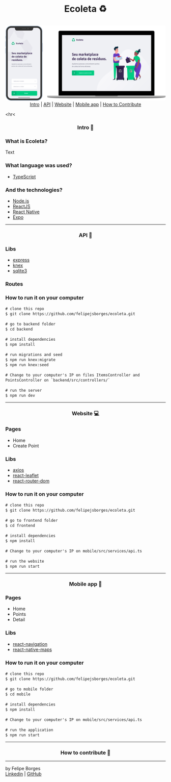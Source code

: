 <div align="center">
	<h1>Ecoleta ♻️</h1>
	<br>
	<img src="/.github/introimg.png" alt="Intro" style="max-width:100%"/>
</div>

<div align="center">
	<a href="#intro">Intro</a> | 
	<a href="#api">API</a> | 
	<a href="#website">Website</a> | 
	<a href="#mobile-app">Mobile app</a> | 
	<a href="#how-to-contribute">How to Contribute</a>
</div>

<hr<

<div align="center">
	<h3>Intro 🚪</h3>
</div>

<h3>What is Ecoleta?</h3>

<p>	Text</p>

<h3>What language was used?</h3>

- [TypeScript](https://www.typescriptlang.org/docs/home.html)

<h3>And the technologies?</h3>

- [Node.js](https://nodejs.org/en/docs/)
- [ReactJS](https://reactjs.org/docs/getting-started.html)
- [React Native](https://reactnative.dev/docs/getting-started)
- [Expo](https://docs.expo.io/)

<hr>

<div align="center">
	<h3>API 📡</h3>
</div>

<h3>Libs</h3>

- [express]()
- [knex]()
- [sqlite3]()

<h3>Routes</h3>

<h3>How to run it on your computer</h3>

```
# clone this repo
$ git clone https://github.com/felipejsborges/ecoleta.git

# go to backend folder
$ cd backend

# install dependencies
$ npm install

# run migrations and seed
$ npm run knex:migrate
$ npm run knex:seed

# Change to your computer's IP on files ItemsController and PointsController on `backend/src/controllers/`

# run the server
$ npm run dev
```
<hr>

<div align="center">
	<h3>Website 💻</h3>
</div>

<h3>Pages</h3>

- Home
- Create Point

<h3>Libs</h3>
 
- [axios]()
- [react-leaflet]()
- [react-router-dom]()

<h3>How to run it on your computer</h3>
 
```
# clone this repo
$ git clone https://github.com/felipejsborges/ecoleta.git

# go to frontend folder
$ cd frontend

# install dependencies
$ npm install

# Change to your computer's IP on mobile/src/services/api.ts

# run the website
$ npm run start
```
<hr>

<div align="center">
	<h3>Mobile app 📱</h3>
</div>

<h3>Pages</h3>

- Home
- Points
- Detail

<h3>Libs</h3>

- [react-navigation]() 
- [react-native-maps]()

<h3>How to run it on your computer</h3>

```
# clone this repo
$ git clone https://github.com/felipejsborges/ecoleta.git

# go to mobile folder
$ cd mobile

# install dependencies
$ npm install

# Change to your computer's IP on mobile/src/services/api.ts

# run the application
$ npm run start
```

<hr>

<div align="center">
	<h3>How to contribute 💪</h3>
</div>

<hr>

by Felipe Borges<br>
[Linkedin](https://www.linkedin.com/in/felipejsborges) | [GitHub](https://github.com/felipejsborges)
